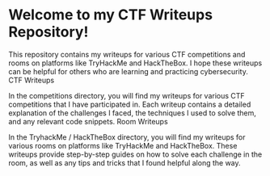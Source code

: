 # Welcome to my CTF Writeups Repository!

This repository contains my writeups for various CTF competitions and rooms on platforms like TryHackMe and HackTheBox. I hope these writeups can be helpful for others who are learning and practicing cybersecurity.
CTF Writeups

In the competitions directory, you will find my writeups for various CTF competitions that I have participated in. Each writeup contains a detailed explanation of the challenges I faced, the techniques I used to solve them, and any relevant code snippets.
Room Writeups

In the TryhackMe / HackTheBox directory, you will find my writeups for various rooms on platforms like TryHackMe and HackTheBox. These writeups provide step-by-step guides on how to solve each challenge in the room, as well as any tips and tricks that I found helpful along the way.

